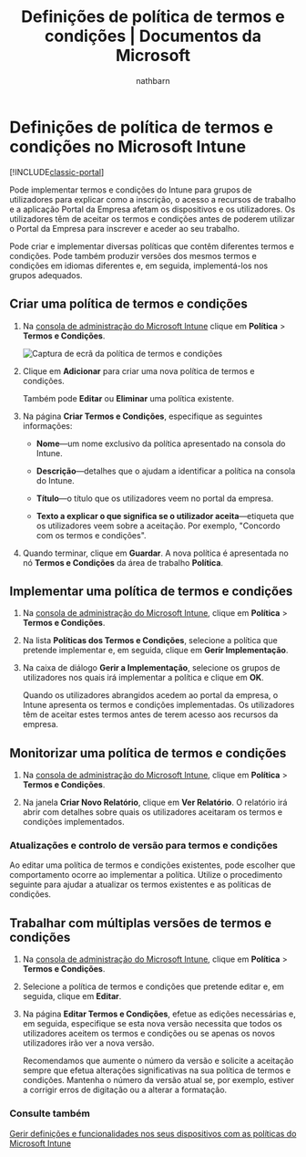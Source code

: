 ﻿---
title: "Definições de política de termos e condições | Documentos da Microsoft"
description: "Pode implementar termos e condições do Intune para grupos de utilizadores para explicar como a inscrição, o acesso a recursos de trabalho e a utilização da aplicação Portal da Empresa afetam os dispositivos e os utilizadores."
keywords: 
author: nathbarn
ms.author: nathbarn
manager: angrobe
ms.date: 07/11/2016
ms.topic: article
ms.prod: 
ms.service: microsoft-intune
ms.technology: 
ms.assetid: 6edf0ac1-4f46-4543-a9e5-f484ac37e9a5
ms.reviewer: heenamac
ms.suite: ems
ms.custom: intune-classic
ms.translationtype: Human Translation
ms.sourcegitcommit: 9ff1adae93fe6873f5551cf58b1a2e89638dee85
ms.openlocfilehash: 177485a0b09a2b0213a293914799a34a3bfa1136
ms.contentlocale: pt-pt
ms.lasthandoff: 05/23/2017


---

# <a name="terms-and-condition-policy-settings-in-microsoft-intune"></a>Definições de política de termos e condições no Microsoft Intune

[!INCLUDE[classic-portal](../includes/classic-portal.md)]

Pode implementar termos e condições do Intune para grupos de utilizadores para explicar como a inscrição, o acesso a recursos de trabalho e a aplicação Portal da Empresa afetam os dispositivos e os utilizadores. Os utilizadores têm de aceitar os termos e condições antes de poderem utilizar o Portal da Empresa para inscrever e aceder ao seu trabalho.

Pode criar e implementar diversas políticas que contêm diferentes termos e condições. Pode também produzir versões dos mesmos termos e condições em idiomas diferentes e, em seguida, implementá-los nos grupos adequados.

## <a name="create-a-terms-and-conditions-policy"></a>Criar uma política de termos e condições

1.  Na [consola de administração do Microsoft Intune](https://manage.microsoft.com) clique em **Política** &gt; **Termos e Condições**.

    ![Captura de ecrã da política de termos e condições](./media/pol-sa-terms-conditions.png)

2.  Clique em **Adicionar** para criar uma nova política de termos e condições.

    Também pode **Editar** ou **Eliminar** uma política existente.

3.  Na página **Criar Termos e Condições**, especifique as seguintes informações:

    -   **Nome**&mdash;um nome exclusivo da política apresentado na consola do Intune.

    -   **Descrição**&mdash;detalhes que o ajudam a identificar a política na consola do Intune.

    -   **Título**&mdash;o título que os utilizadores veem no portal da empresa.

    -   **Texto a explicar o que significa se o utilizador aceita**&mdash;etiqueta que os utilizadores veem sobre a aceitação. Por exemplo, "Concordo com os termos e condições".

4.  Quando terminar, clique em **Guardar**. A nova política é apresentada no nó **Termos e Condições** da área de trabalho **Política**.

## <a name="deploy-a-terms-and-conditions-policy"></a>Implementar uma política de termos e condições

1.  Na [consola de administração do Microsoft Intune](https://manage.microsoft.com), clique em **Política** &gt; **Termos e Condições**.

2.  Na lista **Políticas dos Termos e Condições**, selecione a política que pretende implementar e, em seguida, clique em **Gerir Implementação**.

3.  Na caixa de diálogo **Gerir a Implementação**, selecione os grupos de utilizadores nos quais irá implementar a política e clique em **OK**.

    Quando os utilizadores abrangidos acedem ao portal da empresa, o Intune apresenta os termos e condições implementadas. Os utilizadores têm de aceitar estes termos antes de terem acesso aos recursos da empresa.

## <a name="monitor-a-terms-and-conditions-policy"></a>Monitorizar uma política de termos e condições

1.  Na [consola de administração do Microsoft Intune](https://manage.microsoft.com), clique em **Política** &gt; **Termos e Condições**.

2.  Na janela **Criar Novo Relatório**, clique em **Ver Relatório**. O relatório irá abrir com detalhes sobre quais os utilizadores aceitaram os termos e condições implementados.

### <a name="updates-and-version-control-for-terms-and-conditions"></a>Atualizações e controlo de versão para termos e condições
Ao editar uma política de termos e condições existentes, pode escolher que comportamento ocorre ao implementar a política. Utilize o procedimento seguinte para ajudar a atualizar os termos existentes e as políticas de condições.

## <a name="work-with-multiple-versions-of-terms-and-conditions"></a>Trabalhar com múltiplas versões de termos e condições

1.  Na [consola de administração do Microsoft Intune](https://manage.microsoft.com), clique em **Política** &gt; **Termos e Condições**.

2.  Selecione a política de termos e condições que pretende editar e, em seguida, clique em **Editar**.

3.  Na página **Editar Termos e Condições**, efetue as edições necessárias e, em seguida, especifique se esta nova versão necessita que todos os utilizadores aceitem os termos e condições ou se apenas os novos utilizadores irão ver a nova versão.

    Recomendamos que aumente o número da versão e solicite a aceitação sempre que efetua alterações significativas na sua política de termos e condições. Mantenha o número da versão atual se, por exemplo, estiver a corrigir erros de digitação ou a alterar a formatação.

### <a name="see-also"></a>Consulte também
[Gerir definições e funcionalidades nos seus dispositivos com as políticas do Microsoft Intune](manage-settings-and-features-on-your-devices-with-microsoft-intune-policies.md)

